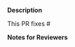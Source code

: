 **Description**

This PR fixes #

**Notes for Reviewers**

<!--
Thank you for contributing to Nighthawk! 

Contributing Conventions:

1. Build and test your changes before submitting a PR. 

By following the community's contribution conventions upfront, the review process will 
be accelerated and your PR merged more quickly.
-->